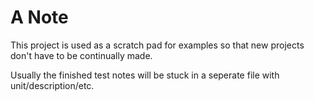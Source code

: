 # A Note

This project is used as a scratch pad for examples so that new projects don't have to be continually made.

Usually the finished test notes will be stuck in a seperate file with unit/description/etc.
